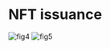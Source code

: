 # NFT issuance

![fig4](https://github.com/Y20221113/smartcont/assets/124760427/970b585c-4835-4615-b803-f37b4b9f45fe)
![fig5](https://github.com/Y20221113/smartcont/assets/124760427/b4405ea3-aac9-49e5-b450-bcd405d892eb)
